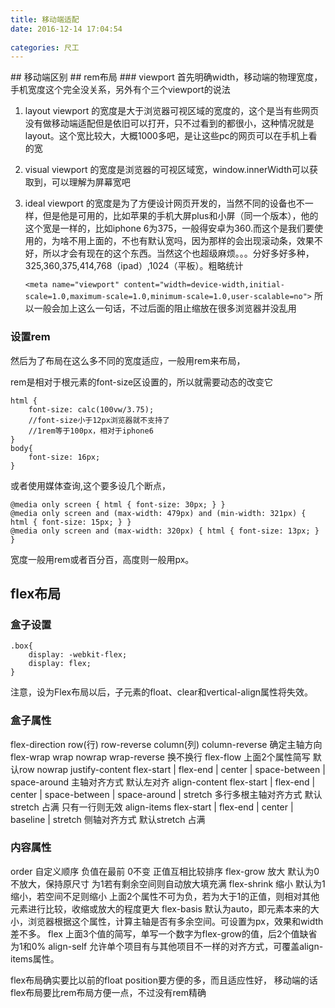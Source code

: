 ```yaml
---
title: 移动端适配
date: 2016-12-14 17:04:54
 
categories: 尺工
---
```

<p></p>
<!-- more -->
## 移动端区别
## rem布局
### viewport
首先明确width，移动端的物理宽度，手机宽度这个完全没关系，另外有个三个viewport的说法

1. layout viewport 的宽度是大于浏览器可视区域的宽度的，这个是当有些网页没有做移动端适配但是依旧可以打开，只不过看到的都很小，这种情况就是layout。这个宽比较大，大概1000多吧，是让这些pc的网页可以在手机上看的宽

2. visual viewport 的宽度是浏览器的可视区域宽，window.innerWidth可以获取到，可以理解为屏幕宽吧

3. ideal viewport 的宽度是为了方便设计网页开发的，当然不同的设备也不一样，但是他是可用的，比如苹果的手机大屏plus和小屏（同一个版本），他的这个宽是一样的，比如iphone 6为375，一般得安卓为360.而这个是我们要使用的，为啥不用上面的，不也有默认宽吗，因为那样的会出现滚动条，效果不好，所以才会有现在的这个东西。当然这个也超级麻烦。。。分好多好多种，325,360,375,414,768（ipad）,1024（平板）。粗略统计

	`<meta name="viewport" content="width=device-width,initial-scale=1.0,maximum-scale=1.0,minimum-scale=1.0,user-scalable=no">`
所以一般会加上这么一句话，不过后面的阻止缩放在很多浏览器并没乱用

### 设置rem
然后为了布局在这么多不同的宽度适应，一般用rem来布局，

rem是相对于根元素的font-size区设置的，所以就需要动态的改变它
	
	html {
		font-size: calc(100vw/3.75);
		//font-size小于12px浏览器就不支持了
		//1rem等于100px，相对于iphone6
	}
	body{
		font-size: 16px;
	}
	
或者使用媒体查询,这个要多设几个断点，


	@media only screen { html { font-size: 30px; } }
	@media only screen and (max-width: 479px) and (min-width: 321px) { html { font-size: 15px; } }
	@media only screen and (max-width: 320px) { html { font-size: 13px; } }	


宽度一般用rem或者百分百，高度则一般用px。
## flex布局
### 盒子设置
	.box{
		display: -webkit-flex;
		display: flex;
	}
注意，设为Flex布局以后，子元素的float、clear和vertical-align属性将失效。

### 盒子属性
flex-direction row(行) row-reverse column(列) column-reverse 确定主轴方向
flex-wrap	wrap nowrap wrap-reverse  换不换行
flex-flow   上面2个属性简写 默认row nowrap
justify-content flex-start | flex-end | center | space-between | space-around 主轴对齐方式 默认左对齐
align-content flex-start | flex-end | center | space-between | space-around | stretch  多行多根主轴对齐方式 默认stretch 占满 只有一行则无效
align-items flex-start | flex-end | center | baseline | stretch 侧轴对齐方式  默认stretch 占满
### 内容属性
order  自定义顺序 负值在最前 0不变 正值互相比较排序
flex-grow   放大  默认为0 不放大，保持原尺寸 为1若有剩余空间则自动放大填充满 
flex-shrink  缩小  默认为1 缩小，若空间不足则缩小
上面2个属性不可为负，若为大于1的正值，则相对其他元素进行比较，收缩或放大的程度更大
flex-basis 默认为auto，即元素本来的大小，浏览器根据这个属性，计算主轴是否有多余空间。可设置为px，效果和width差不多。
flex 上面3个值的简写，单写一个数字为flex-grow的值，后2个值缺省为1和0%
align-self 允许单个项目有与其他项目不一样的对齐方式，可覆盖align-items属性。

flex布局确实要比以前的float position要方便的多，而且适应性好，
移动端的话 flex布局要比rem布局方便一点，不过没有rem精确





	
	
	
	
	
	
	
	